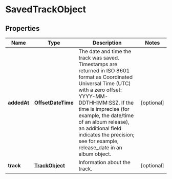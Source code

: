 

# SavedTrackObject

## Properties

Name | Type | Description | Notes
------------ | ------------- | ------------- | -------------
**addedAt** | **OffsetDateTime** | The date and time the track was saved. Timestamps are returned in ISO 8601 format as Coordinated Universal Time (UTC) with a zero offset: YYYY-MM-DDTHH:MM:SSZ. If the time is imprecise (for example, the date/time of an album release), an additional field indicates the precision; see for example, release_date in an album object.  |  [optional]
**track** | [**TrackObject**](TrackObject.md) | Information about the track. |  [optional]



